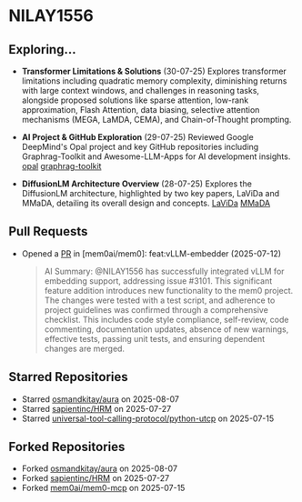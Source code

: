 # NILAY1556

## Exploring...
- **Transformer Limitations & Solutions** (30-07-25)
  Explores transformer limitations including quadratic memory complexity, diminishing returns with large context windows, and challenges in reasoning tasks, alongside proposed solutions like sparse attention, low-rank approximation, Flash Attention, data biasing, selective attention mechanisms (MEGA, LaMDA, CEMA), and Chain-of-Thought prompting.

- **AI Project & GitHub Exploration** (29-07-25)
  Reviewed Google DeepMind's Opal project and key GitHub repositories including Graphrag-Toolkit and Awesome-LLM-Apps for AI development insights.
  [opal](https://opal.withgoogle.com/)
  [graphrag-toolkit](https://github.com/awslabs/graphrag-toolkit)

- **DiffusionLM Architecture Overview** (28-07-25)
  Explores the DiffusionLM architecture, highlighted by two key papers, LaViDa and MMaDA, detailing its overall design and concepts.
  [LaViDa](https://arxiv.org/abs/2505.16839)
  [MMaDA](https://arxiv.org/abs/2505.15809)

## Pull Requests
- Opened a [PR](https://github.com/mem0ai/mem0/pull/3141) in [mem0ai/mem0]: feat:vLLM-embedder (2025-07-12)
  > AI Summary: @NILAY1556 has successfully integrated vLLM for embedding support, addressing issue #3101. This significant feature addition introduces new functionality to the mem0 project. The changes were tested with a test script, and adherence to project guidelines was confirmed through a comprehensive checklist. This includes code style compliance, self-review, code commenting, documentation updates, absence of new warnings, effective tests, passing unit tests, and ensuring dependent changes are merged.

## Starred Repositories
- Starred [osmandkitay/aura](https://github.com/osmandkitay/aura) on 2025-08-07
- Starred [sapientinc/HRM](https://github.com/sapientinc/HRM) on 2025-07-27
- Starred [universal-tool-calling-protocol/python-utcp](https://github.com/universal-tool-calling-protocol/python-utcp) on 2025-07-15

## Forked Repositories
- Forked [osmandkitay/aura](https://github.com/NILAY1556/aura) on 2025-08-07
- Forked [sapientinc/HRM](https://github.com/NILAY1556/HRM) on 2025-07-27
- Forked [mem0ai/mem0-mcp](https://github.com/NILAY1556/mem0-mcp) on 2025-07-15

